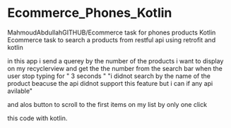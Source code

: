 # Ecommerce_Phones_Kotlin
MahmoudAbdullahGITHUB/Ecommerce task for phones products Kotlin
Ecommerce task to search a products from restful api using retrofit and kotlin 

in this app i send a querey by the number of the products i want to display on my recyclerview
and get the the number from the search bar when the user stop typing for " 3 seconds "
"i didnot search by the name of the product beacuse the api didnot support this feature but i can if any api avilable"

and alos button to scroll to the first items on my list by only one click

this code with kotlin.
